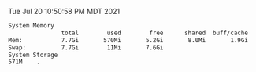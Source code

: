 Tue Jul 20 10:50:58 PM MDT 2021
```bash
System Memory
               total        used        free      shared  buff/cache   available
Mem:           7.7Gi       570Mi       5.2Gi       8.0Mi       1.9Gi       6.8Gi
Swap:          7.7Gi        11Mi       7.6Gi
System Storage
571M	.
```
